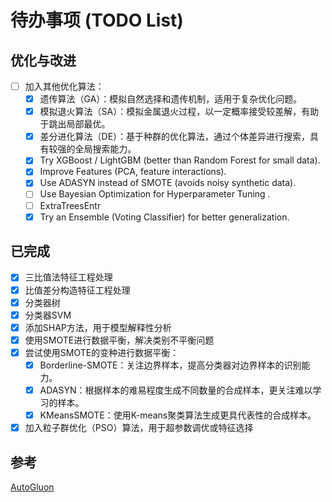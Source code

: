 # 待办事项 (TODO List)

## 优化与改进

- [ ] 加入其他优化算法：
  - [X] 遗传算法（GA）：模拟自然选择和遗传机制，适用于复杂优化问题。
  - [X] 模拟退火算法（SA）：模拟金属退火过程，以一定概率接受较差解，有助于跳出局部最优。
  - [X] 差分进化算法（DE）：基于种群的优化算法，通过个体差异进行搜索，具有较强的全局搜索能力。
  - [X] Try XGBoost / LightGBM (better than Random Forest for small data).
  - [X] Improve Features (PCA, feature interactions).
  - [X] Use ADASYN instead of SMOTE (avoids noisy synthetic data).
  - [ ] Use Bayesian Optimization for Hyperparameter Tuning .
  - [ ] ExtraTreesEntr
  - [X] Try an Ensemble (Voting Classifier) for better generalization.

## 已完成

- [X] 三比值法特征工程处理
- [X] 比值差分构造特征工程处理
- [X] 分类器树
- [X] 分类器SVM
- [X] 添加SHAP方法，用于模型解释性分析
- [X] 使用SMOTE进行数据平衡，解决类别不平衡问题
- [X] 尝试使用SMOTE的变种进行数据平衡：
  - [X] Borderline-SMOTE：关注边界样本，提高分类器对边界样本的识别能力。
  - [X] ADASYN：根据样本的难易程度生成不同数量的合成样本，更关注难以学习的样本。
  - [X] KMeansSMOTE：使用K-means聚类算法生成更具代表性的合成样本。
- [X] 加入粒子群优化（PSO）算法，用于超参数调优或特征选择

## 参考

[AutoGluon](https://auto.gluon.ai/stable/tutorials/tabular/tabular-quick-start.html)
